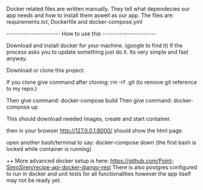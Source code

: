 Docker related files are written manually. They tell what dependecies
our app needs and how to install them aswell as our app.
The files are: requirements.txt, Dockerfile and docker-compose.yml

---------------------- How to use this ----------------------

Download and install docker for your machine. (google to find it)
If the process asks you to update something just do it. Its very simple and fast anyway.

Download or clone this project.

If you clone give command after cloning:
rm -rf .git (to remove git reference to my repo.)

Then give command: docker-compose build
Then give command: docker-compose up

This should download needed images, create and start container.

then in your browser http://127.0.0.1:8000/ should show the html page.

open another bash/terminal to say: docker-compose down (the first bash is locked while container is running)

++
More advanced docker setup is here: https://github.com/Point-SimoSiren/recipe-api-docker-django-rest
There is also postgres configured to run in docker and unit tests for all functionalities however
the app itself may not be ready yet.

